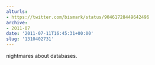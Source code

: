 ```yaml
---
alturls:
- https://twitter.com/bismark/status/90461728449642496
archive:
- 2011-07
date: '2011-07-11T16:45:31+00:00'
slug: '1310402731'
---
```


nightmares about databases.

